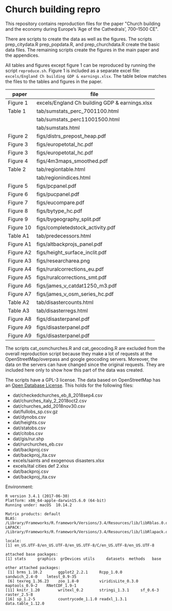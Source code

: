 # Church building repro

This repository contains reproduction files for the paper "Church building and the economy during Europe’s ‘Age of the Cathedrals’, 700–1500 CE".

There are scripts to create the data as well as the figures. The scripts prep_citydata.R prep_popdata.R, and prep_churchdata.R create the basic data files. The remaining scripts create the figures in the main paper and the appendices.

All tables and figures except figure 1 can be reproduced by running the script `reproduce.sh`. Figure 1 is included as a separate excel file: `excels/England Ch building GDP & earnings.xlsx`. The table below matches the files to the tables and figures in the paper.

|paper    |file              |
|---------|------------------|
|Figure 1 | excels/England Ch building GDP & earnings.xlsx|
|Table 1  | tab/sumstats_perc_7001100.html|
|         | tab/sumstats_perc11001500.html|
|         | tab/sumstats.html|
|Figure 2 | figs/distrs_prepost_heap.pdf|
|Figure 3 | figs/europetotal_hc.pdf|
|Figure 3 | figs/europetotal_hc.pdf|
|Figure 4 | figs/4m3maps_smoothed.pdf|
|Table 2  |  tab/regiontable.html|
|         | tab/regionindices.html|
|Figure 5 | figs/pcpanel.pdf|
|Figure 6 | figs/pucpanel.pdf|
|Figure 7 | figs/eucompare.pdf|
|Figure 8 | figs/bytype_hc.pdf|
|Figure 9 | figs/bygeography_split.pdf|
|Figure 10| figs/completedstock_activity.pdf|
|Table A1 | tab/predecessors.html|
|Figure A1| figs/altbackprojs_panel.pdf|
|Figure A2| figs/height_surface_inclit.pdf|
|Figure A3| figs/researcharea.png|
|Figure A4| figs/ruralcorrections_eu.pdf|
|Figure A5| figs/ruralcorrections_smt.pdf|
|Figure A6| figs/james_v_catdat1250_m3.pdf|
|Figure A7| figs/james_v_osm_series_hc.pdf|
|Table A2 | tab/disastercounts.html|
|Table A3 | tab/disasterregs.html|
|Figure A8| figs/disasterpanel.pdf|
|Figure A9| figs/disasterpanel.pdf|
|Figure A9| figs/disasterpanel.pdf|

The scripts cat_osmchurches.R and cat_geocoding.R are excluded from the overall reproduction script because they make a lot of requests at the OpenStreetMap/overpass and google geocoding servers. Moreover, the data on the servers can have changed since the original requests. They are included here only to show how this part of the data was created.

The scripts have a GPL-3 license. The data based on OpenStreetMap has an [Open Database License](http://opendatacommons.org/licenses/odbl/1.0/). This holds for the following files:

* dat/checkedchurches_eb_8_2018sep4.csv
* dat/churches_italy_2_2018oct2.csv
* dat/churches_add_2018nov30.csv
* dat/fullobs_sp.csv.gz
* dat/dynobs.csv
* dat/heights.csv
* dat/statobs.csv
* dat/citobs.csv
* dat/gis/rur.shp
* dat/rurchurches_eb.csv
* dat/backproj.csv
* dat/backproj_ita.csv
* excels/saints and exogenous disasters.xlsx
* excels/ital cities def 2.xlsx
* dat/backproj.csv
* dat/backproj_ita.csv


Environment:

    R version 3.4.1 (2017-06-30)
    Platform: x86_64-apple-darwin15.6.0 (64-bit)
    Running under: macOS  10.14.2

    Matrix products: default
    BLAS: /Library/Frameworks/R.framework/Versions/3.4/Resources/lib/libRblas.0.dylib
    LAPACK: /Library/Frameworks/R.framework/Versions/3.4/Resources/lib/libRlapack.dylib

    locale:
    [1] en_US.UTF-8/en_US.UTF-8/en_US.UTF-8/C/en_US.UTF-8/en_US.UTF-8

    attached base packages:
    [1] stats     graphics  grDevices utils     datasets  methods   base     

    other attached packages:
     [1] brms_1.10.2       ggplot2_2.2.1     Rcpp_1.0.0        sandwich_2.4-0    lmtest_0.9-35    
     [6] texreg_1.36.23    zoo_1.8-0         viridisLite_0.3.0 maptools_0.9-2    RNetCDF_1.9-1    
    [11] knitr_1.20        writexl_0.2       stringi_1.3.1     sf_0.6-3          raster_2.5-8     
    [16] sp_1.2-5          countrycode_1.1.0 readxl_1.3.1      data.table_1.12.0
